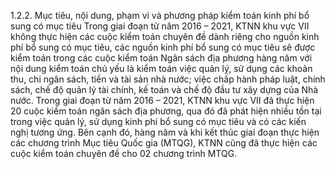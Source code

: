 1.2.2. Mục tiêu, nội dung, phạm vi và phương pháp kiểm toán kinh phí bổ sung có mục tiêu
Trong giai đoạn từ năm 2016 – 2021, KTNN khu vực VII không thực hiện các cuộc kiểm toán chuyên đề dành riêng cho nguồn kinh phí bổ sung có mục tiêu, các nguồn kinh phí bổ sung có mục tiêu sẽ được kiểm toán trong các cuộc kiểm toán Ngân sách địa phương hàng năm với nội dung kiểm toán chủ yếu là kiểm toán việc quản lý, sử dụng các khoản thu, chi ngân sách, tiền và tài sản nhà nước; việc chấp hành pháp luật, chính sách, chế độ quản lý tài chính, kế toán và chế độ đầu tư xây dựng của Nhà nước. Trong giai đoạn từ năm 2016 – 2021, KTNN khu vực VII đã thực hiện 20 cuộc kiểm toán ngân sách địa phương, qua đó đã phát hiện nhiều tồn tại trong việc quản lý, sử dụng kinh phí bổ sung có mục tiêu và có các kiến nghị tương ứng. Bên cạnh đó, hàng năm và khi kết thúc giai đoạn thực hiện các chương trình Mục tiêu Quốc gia (MTQG), KTNN cũng đã thực hiện các cuộc kiểm toán chuyên đề cho 02 chương trình MTQG.